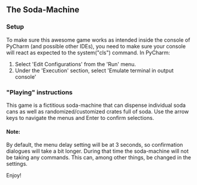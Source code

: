 ## The Soda-Machine

### Setup
To make sure this awesome game works as intended inside the console of PyCharm (and possible other IDEs), 
you need to make sure your console will react as expected to the system("cls") command. In PyCharm:

1. Select 'Edit Configurations' from the 'Run' menu.
2. Under the 'Execution' section, select 'Emulate terminal in output console'

### "Playing" instructions
This game is a fictitious soda-machine that can dispense individual soda cans as well as randomized/customized 
crates full of soda. Use the arrow keys to navigate the menus and Enter to confirm selections.

#### Note:
By default, the menu delay setting will be at 3 seconds, so confirmation dialogues will take a bit longer. During 
that time the soda-machine will not be taking any commands. This can, among other things, be changed in the settings.

Enjoy!